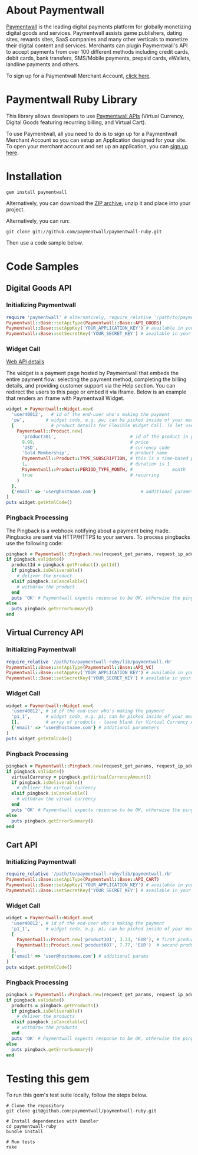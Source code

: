 # About Paymentwall

[Paymentwall](http://paymentwall.com/?source=gh) is the leading digital payments platform for globally monetizing digital goods and services. Paymentwall assists game publishers, dating sites, rewards sites, SaaS companies and many other verticals to monetize their digital content and services. 
Merchants can plugin Paymentwall's API to accept payments from over 100 different methods including credit cards, debit cards, bank transfers, SMS/Mobile payments, prepaid cards, eWallets, landline payments and others. 

To sign up for a Paymentwall Merchant Account, [click here](http://paymentwall.com/signup/merchant?source=gh).

# Paymentwall Ruby Library

This library allows developers to use [Paymentwall APIs](http://paymentwall.com/en/documentation/API-Documentation/722?source=gh) (Virtual Currency, Digital Goods featuring recurring billing, and Virtual Cart).

To use Paymentwall, all you need to do is to sign up for a Paymentwall Merchant Account so you can setup an Application designed for your site.
To open your merchant account and set up an application, you can [sign up here](http://paymentwall.com/signup/merchant?source=gh).

# Installation

```
gem install paymentwall
```

Alternatively, you can download the [ZIP archive](https://github.com/paymentwall/paymentwall-ruby/archive/master.zip), unzip it and place into your project.

Alternatively, you can run:

```
git clone git://github.com/paymentwall/paymentwall-ruby.git
```

Then use a code sample below.

# Code Samples

## Digital Goods API

### Initializing Paymentwall

```rb
require 'paymentwall' # alternatively, require_relative '/path/to/paymentwall-ruby/lib/paymentwall.rb'
Paymentwall::Base::setApiType(Paymentwall::Base::API_GOODS)
Paymentwall::Base::setAppKey('YOUR_APPLICATION_KEY') # available in your Paymentwall merchant area
Paymentwall::Base::setSecretKey('YOUR_SECRET_KEY') # available in your Paymentwall merchant area
```

### Widget Call

[Web API details](http://www.paymentwall.com/en/documentation/Digital-Goods-API/710#paymentwall_widget_call_flexible_widget_call)

The widget is a payment page hosted by Paymentwall that embeds the entire payment flow: selecting the payment method, completing the billing details, and providing customer support via the Help section. You can redirect the users to this page or embed it via iframe. Below is an example that renders an iframe with Paymentwall Widget.

```rb
widget = Paymentwall::Widget.new(
  'user40012',   # id of the end-user who's making the payment
  'pw',        # widget code, e.g. pw; can be picked inside of your merchant account
  [              # product details for Flexible Widget Call. To let users select the product on Paymentwall's end, leave this array empty
    Paymentwall::Product.new(
      'product301',                            # id of the product in your system
      9.99,                                    # price
      'USD',                                   # currency code
      'Gold Membership',                       # product name
      Paymentwall::Product::TYPE_SUBSCRIPTION, # this is a time-based product
      1,                                       # duration is 1
      Paymentwall::Product::PERIOD_TYPE_MONTH, #               month
      true                                     # recurring
    )
  ],
  {'email' => 'user@hostname.com'}                 # additional parameters
)
puts widget.getHtmlCode()
```

### Pingback Processing

The Pingback is a webhook notifying about a payment being made. Pingbacks are sent via HTTP/HTTPS to your servers. To process pingbacks use the following code:

```rb
pingback = Paymentwall::Pingback.new(request_get_params, request_ip_address)
if pingback.validate()
  productId = pingback.getProduct().getId()
  if pingback.isDeliverable()
    # deliver the product
  elsif pingback.isCancelable()
    # withdraw the product
  end 
  puts 'OK' # Paymentwall expects response to be OK, otherwise the pingback will be resent
else
  puts pingback.getErrorSummary()
end
```

## Virtual Currency API

### Initializing Paymentwall

```rb
require_relative '/path/to/paymentwall-ruby/lib/paymentwall.rb'
Paymentwall::Base::setApiType(Paymentwall::Base::API_VC)
Paymentwall::Base::setAppKey('YOUR_APPLICATION_KEY') # available in your Paymentwall merchant area
Paymentwall::Base::setSecretKey('YOUR_SECRET_KEY') # available in your Paymentwall merchant area
```

### Widget Call

```rb
widget = Paymentwall::Widget.new(
  'user40012', # id of the end-user who's making the payment
  'p1_1',      # widget code, e.g. p1; can be picked inside of your merchant account
  [],          # array of products - leave blank for Virtual Currency API
  {'email' => 'user@hostname.com'} # additional parameters
)
puts widget.getHtmlCode()
```

### Pingback Processing

```rb
pingback = Paymentwall::Pingback.new(request_get_params, request_ip_address)
if pingback.validate()
  virtualCurrency = pingback.getVirtualCurrencyAmount()
  if pingback.isDeliverable()
    # deliver the virtual currency
  elsif pingback.isCancelable()
    # withdraw the virual currency
  end 
  puts 'OK' # Paymentwall expects response to be OK, otherwise the pingback will be resent
else
  puts pingback.getErrorSummary()
end
```

## Cart API

### Initializing Paymentwall

```rb
require_relative '/path/to/paymentwall-ruby/lib/paymentwall.rb'
Paymentwall::Base::setApiType(Paymentwall::Base::API_CART)
Paymentwall::Base::setAppKey('YOUR_APPLICATION_KEY') # available in your Paymentwall merchant area
Paymentwall::Base::setSecretKey('YOUR_SECRET_KEY') # available in your Paymentwall merchant area
```

### Widget Call

```rb
widget = Paymentwall::Widget.new(
  'user40012', # id of the end-user who's making the payment
  'p1_1',      # widget code, e.g. p1; can be picked inside of your merchant account,
  [
    Paymentwall::Product.new('product301', 3.33, 'EUR'), # first product in cart
    Paymentwall::Product.new('product607', 7.77, 'EUR')  # second product in cart
  ],
  {'email' => 'user@hostname.com'} # additional params
)
puts widget.getHtmlCode()
```

### Pingback Processing

```rb
pingback = Paymentwall::Pingback.new(request_get_params, request_ip_address)
if pingback.validate()
  products = pingback.getProducts()
  if pingback.isDeliverable()
    # deliver the products
  elsif pingback.isCancelable()
    # withdraw the products
  end 
  puts 'OK' # Paymentwall expects response to be OK, otherwise the pingback will be resent
else
  puts pingback.getErrorSummary()
end
```
# Testing this gem

To run this gem's test suite locally, follow the steps below.
 
```
# Clone the repository
git clone git@github.com:paymentwall/paymentwall-ruby.git
 
# Install dependencies with Bundler
cd paymentwall-ruby
bundle install
 
# Run tests
rake
```

